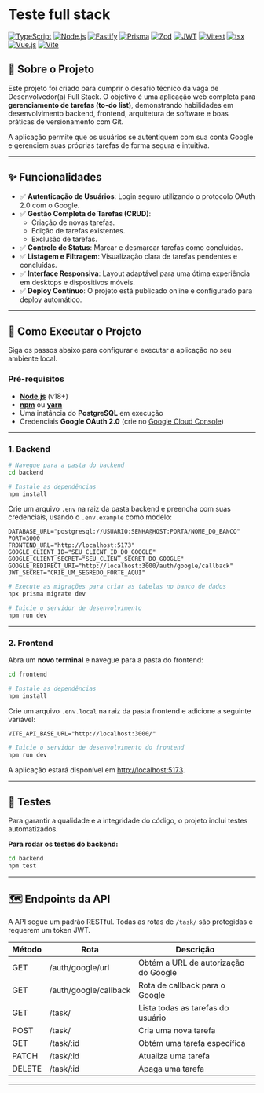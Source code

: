 # Teste full stack

[![TypeScript](https://img.shields.io/badge/TypeScript-3178C6?style=for-the-badge&logo=typescript&logoColor=white)](https://www.typescriptlang.org/)
[![Node.js](https://img.shields.io/badge/Node.js-339933?style=for-the-badge&logo=nodedotjs&logoColor=white)](https://nodejs.org/)
[![Fastify](https://img.shields.io/badge/Fastify-000000?style=for-the-badge&logo=fastify&logoColor=white)](https://www.fastify.io/)
[![Prisma](https://img.shields.io/badge/Prisma-2D3748?style=for-the-badge&logo=prisma&logoColor=white)](https://www.prisma.io/)
[![Zod](https://img.shields.io/badge/Zod-3E67B1?style=for-the-badge&logo=zod&logoColor=white)](https://zod.dev/)
[![JWT](https://img.shields.io/badge/JWT-000000?style=for-the-badge&logo=jsonwebtokens&logoColor=white)](https://jwt.io/)
[![Vitest](https://img.shields.io/badge/Vitest-6E9F18?style=for-the-badge&logo=vitest&logoColor=white)](https://vitest.dev/)
[![tsx](https://img.shields.io/badge/tsx-blue?style=for-the-badge)](https://tsx.is/)
[![Vue.js](https://img.shields.io/badge/Vue.js-4FC08D?style=for-the-badge&logo=vuedotjs&logoColor=white)](https://vuejs.org/)
[![Vite](https://img.shields.io/badge/Vite-646CFF?style=for-the-badge&logo=vite&logoColor=white)](https://vitejs.dev/)


## 🎯 Sobre o Projeto

Este projeto foi criado para cumprir o desafio técnico da vaga de Desenvolvedor(a) Full Stack. O objetivo é uma aplicação web completa para **gerenciamento de tarefas (to-do list)**, demonstrando habilidades em desenvolvimento backend, frontend, arquitetura de software e boas práticas de versionamento com Git.

A aplicação permite que os usuários se autentiquem com sua conta Google e gerenciem suas próprias tarefas de forma segura e intuitiva.

---

## ✨ Funcionalidades

- ✅ **Autenticação de Usuários**: Login seguro utilizando o protocolo OAuth 2.0 com o Google.
- ✅ **Gestão Completa de Tarefas (CRUD)**:
    - Criação de novas tarefas.
    - Edição de tarefas existentes.
    - Exclusão de tarefas.
- ✅ **Controle de Status**: Marcar e desmarcar tarefas como concluídas.
- ✅ **Listagem e Filtragem**: Visualização clara de tarefas pendentes e concluídas.
- ✅ **Interface Responsiva**: Layout adaptável para uma ótima experiência em desktops e dispositivos móveis.
- ✅ **Deploy Contínuo**: O projeto está publicado online e configurado para deploy automático.

---

## 🚀 Como Executar o Projeto

Siga os passos abaixo para configurar e executar a aplicação no seu ambiente local.

### **Pré-requisitos**

- **[Node.js](https://nodejs.org/)** (v18+)
- **[npm](https://www.npmjs.com/)** ou **[yarn](https://yarnpkg.com/)**
- Uma instância do **PostgreSQL** em execução
- Credenciais **Google OAuth 2.0** (crie no [Google Cloud Console](https://console.cloud.google.com/apis/credentials))

---

### **1. Backend**

```bash
# Navegue para a pasta do backend
cd backend

# Instale as dependências
npm install
```

Crie um arquivo `.env` na raiz da pasta backend e preencha com suas credenciais, usando o `.env.example` como modelo:

```env
DATABASE_URL="postgresql://USUARIO:SENHA@HOST:PORTA/NOME_DO_BANCO"
PORT=3000
FRONTEND_URL="http://localhost:5173"
GOOGLE_CLIENT_ID="SEU_CLIENT_ID_DO_GOOGLE"
GOOGLE_CLIENT_SECRET="SEU_CLIENT_SECRET_DO_GOOGLE"
GOOGLE_REDIRECT_URI="http://localhost:3000/auth/google/callback"
JWT_SECRET="CRIE_UM_SEGREDO_FORTE_AQUI"
```

```bash
# Execute as migrações para criar as tabelas no banco de dados
npx prisma migrate dev

# Inicie o servidor de desenvolvimento
npm run dev
```

---

### **2. Frontend**

Abra um **novo terminal** e navegue para a pasta do frontend:

```bash
cd frontend

# Instale as dependências
npm install
```

Crie um arquivo `.env.local` na raiz da pasta frontend e adicione a seguinte variável:

```env
VITE_API_BASE_URL="http://localhost:3000/"
```

```bash
# Inicie o servidor de desenvolvimento do frontend
npm run dev
```

A aplicação estará disponível em [http://localhost:5173](http://localhost:5173).

---

## 🧪 Testes

Para garantir a qualidade e a integridade do código, o projeto inclui testes automatizados.

**Para rodar os testes do backend:**

```bash
cd backend
npm test
```

---

## 🗺️ Endpoints da API

A API segue um padrão RESTful. Todas as rotas de `/task/` são protegidas e requerem um token JWT.

| Método | Rota                  | Descrição                            |
| ------ | --------------------- | ------------------------------------ |
| GET    | /auth/google/url      | Obtém a URL de autorização do Google |
| GET    | /auth/google/callback | Rota de callback para o Google       |
| GET    | /task/                | Lista todas as tarefas do usuário    |
| POST   | /task/                | Cria uma nova tarefa                 |
| GET    | /task/:id            | Obtém uma tarefa específica          |
| PATCH  | /task/:id            | Atualiza uma tarefa                  |
| DELETE | /task/:id            | Apaga uma tarefa                     |

---

